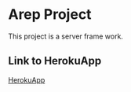# Arep Project 

This project is a server frame work.

## Link to HerokuApp
[HerokuApp](https://aqueous-tor-89579.herokuapp.com)